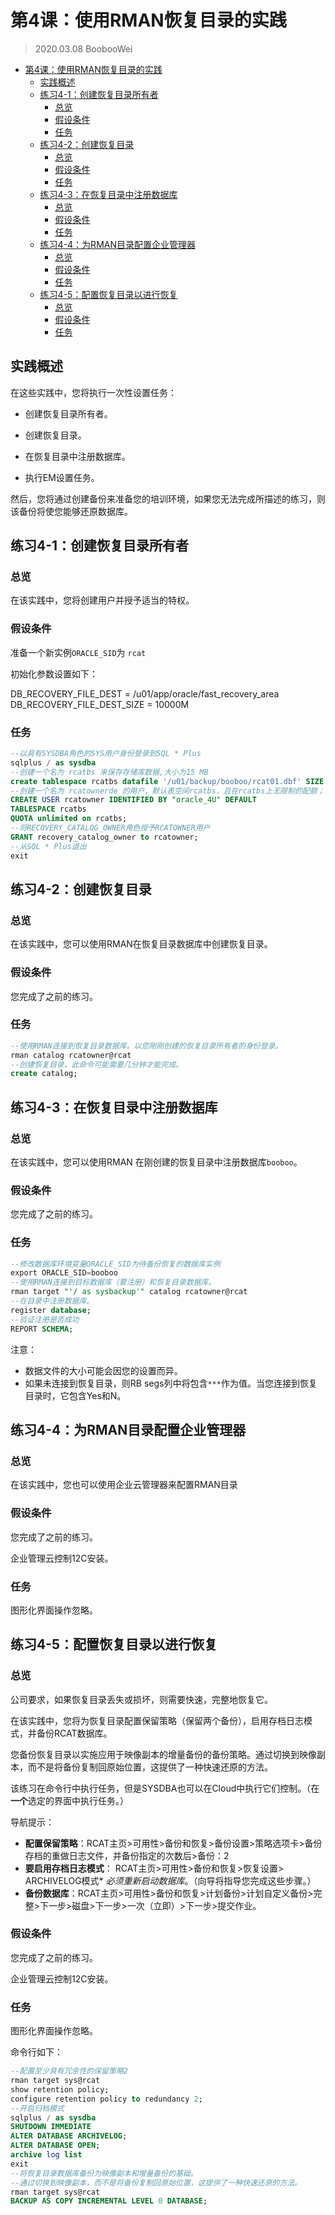 # 第4课：使用RMAN恢复目录的实践

> 2020.03.08 BoobooWei

<!-- MDTOC maxdepth:6 firsth1:1 numbering:0 flatten:0 bullets:1 updateOnSave:1 -->

- [第4课：使用RMAN恢复目录的实践](#第4课：使用rman恢复目录的实践)   
   - [实践概述](#实践概述)   
   - [练习4-1：创建恢复目录所有者](#练习4-1：创建恢复目录所有者)   
      - [总览](#总览)   
      - [假设条件](#假设条件)   
      - [任务](#任务)   
   - [练习4-2：创建恢复目录](#练习4-2：创建恢复目录)   
      - [总览](#总览)   
      - [假设条件](#假设条件)   
      - [任务](#任务)   
   - [练习4-3：在恢复目录中注册数据库](#练习4-3：在恢复目录中注册数据库)   
      - [总览](#总览)   
      - [假设条件](#假设条件)   
      - [任务](#任务)   
   - [练习4-4：为RMAN目录配置企业管理器](#练习4-4：为rman目录配置企业管理器)   
      - [总览](#总览)   
      - [假设条件](#假设条件)   
      - [任务](#任务)   
   - [练习4-5：配置恢复目录以进行恢复](#练习4-5：配置恢复目录以进行恢复)   
      - [总览](#总览)   
      - [假设条件](#假设条件)   
      - [任务](#任务)   

<!-- /MDTOC -->

## 实践概述

在这些实践中，您将执行一次性设置任务：

- 创建恢复目录所有者。

- 创建恢复目录。

- 在恢复目录中注册数据库。

- 执行EM设置任务。

然后，您将通过创建备份来准备您的培训环境，如果您无法完成所描述的练习，则该备份将使您能够还原数据库。

## 练习4-1：创建恢复目录所有者

### 总览

在该实践中，您将创建用户并授予适当的特权。

### 假设条件

准备一个新实例`ORACLE_SID`为 `rcat`

初始化参数设置如下：

DB_RECOVERY_FILE_DEST = /u01/app/oracle/fast_recovery_area
DB_RECOVERY_FILE_DEST_SIZE = 10000M

### 任务

```sql
--以具有SYSDBA角色的SYS用户身份登录到SQL * Plus
sqlplus / as sysdba
--创建一个名为 rcatbs 来保存存储库数据,大小为15 MB
create tablespace rcatbs datafile '/u01/backup/booboo/rcat01.dbf' SIZE 15M REUSE;
--创建一个名为 rcatownerde 的用户，默认表空间rcatbs，且在rcatbs上无限制的配额；
CREATE USER rcatowner IDENTIFIED BY "oracle_4U" DEFAULT
TABLESPACE rcatbs
QUOTA unlimited on rcatbs;
--将RECOVERY_CATALOG_OWNER角色授予RCATOWNER用户
GRANT recovery_catalog_owner to rcatowner;
--从SQL * Plus退出
exit
```



## 练习4-2：创建恢复目录

### 总览

在该实践中，您可以使用RMAN在恢复目录数据库中创建恢复目录。

### 假设条件

您完成了之前的练习。

### 任务

```sql
--使用RMAN连接到恢复目录数据库。以您刚刚创建的恢复目录所有者的身份登录。
rman catalog rcatowner@rcat
--创建恢复目录。此命令可能需要几分钟才能完成。
create catalog;
```

## 练习4-3：在恢复目录中注册数据库

### 总览

在该实践中，您可以使用RMAN 在刚创建的恢复目录中注册数据库`booboo`。

### 假设条件

您完成了之前的练习。

### 任务

```sql
--修改数据库环境变量ORACLE_SID为待备份恢复的数据库实例
export ORACLE_SID=booboo
--使用RMAN连接到目标数据库（要注册）和恢复目录数据库。
rman target "'/ as sysbackup'" catalog rcatowner@rcat
--在目录中注册数据库。
register database;
--验证注册是否成功
REPORT SCHEMA;
```

注意：

- 数据文件的大小可能会因您的设置而异。
- 如果未连接到恢复目录，则RB segs列中将包含`***`作为值。当您连接到恢复目录时，它包含Yes和N。



## 练习4-4：为RMAN目录配置企业管理器

### 总览

在该实践中，您也可以使用企业云管理器来配置RMAN目录

### 假设条件

您完成了之前的练习。

企业管理云控制12C安装。

### 任务

图形化界面操作忽略。

## 练习4-5：配置恢复目录以进行恢复

### 总览

公司要求，如果恢复目录丢失或损坏，则需要快速，完整地恢复它。

在该实践中，您将为恢复目录配置保留策略（保留两个备份），启用存档日志模式，并备份RCAT数据库。

您备份恢复目录以实施应用于映像副本的增量备份的备份策略。通过切换到映像副本，而不是将备份复制回原始位置，这提供了一种快速还原的方法。

该练习在命令行中执行任务，但是SYSDBA也可以在Cloud中执行它们控制。（在**一个**选定的界面中执行任务。）

导航提示：

- **配置保留策略**：RCAT主页>可用性>备份和恢复>备份设置>策略选项卡>备份存档的重做日志文件，并备份指定的次数后>备份：2
- **要启用存档日志模式**： RCAT主页>可用性>备份和恢复>恢复设置> ARCHIVELOG模式* *必须重新启动数据库*。（向导将指导您完成这些步骤。）
- **备份数据库**：RCAT主页>可用性>备份和恢复>计划备份>计划自定义备份>完整>下一步>磁盘>下一步>一次（立即）>下一步>提交作业。

### 假设条件

您完成了之前的练习。

企业管理云控制12C安装。

### 任务

图形化界面操作忽略。

命令行如下：

```sql
--配置至少具有冗余性的保留策略2
rman target sys@rcat
show retention policy;
configure retention policy to redundancy 2;
--开启归档模式
sqlplus / as sysdba
SHUTDOWN IMMEDIATE
ALTER DATABASE ARCHIVELOG;
ALTER DATABASE OPEN;
archive log list
exit
--将恢复目录数据库备份为映像副本和增量备份的基础。
--通过切换到映像副本，而不是将备份复制回原始位置，这提供了一种快速还原的方法。
rman target sys@rcat
BACKUP AS COPY INCREMENTAL LEVEL 0 DATABASE;
```
